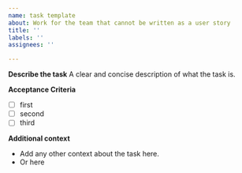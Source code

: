 ```yaml
---
name: task template
about: Work for the team that cannot be written as a user story
title: ''
labels: ''
assignees: ''

---
```


**Describe the task**
A clear and concise description of what the task is.

**Acceptance Criteria**
- [ ] first
- [ ] second
- [ ] third

**Additional context**
- Add any other context about the task here.
- Or here
